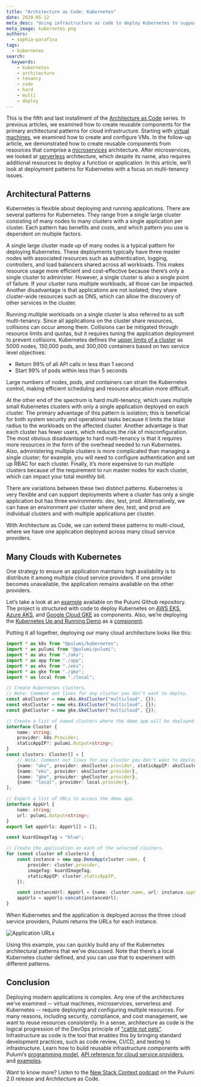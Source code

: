 ```yaml
---
title: "Architecture as Code: Kubernetes"
date: 2020-05-12
meta_desc: "Using infrastructure as code to deploy Kubernetes to support hard multi-tenancy"
meta_image: kubernetes.png
authors:
  - sophia-parafina
tags:
  - kubernetes
search:
  keywords:
    - kubernetes
    - architecture
    - tenancy
    - code
    - hard
    - multi
    - deploy
---
```


This is the fifth and last installment of the [Architecture as Code](/blog/architecture-as-code-intro/) series. In previous articles, we examined how to create reusable components for the primary architectural patterns for cloud infrastructure. Starting with [virtual machines](/blog/architecture-as-code-vm/), we examined how to create and configure VMs. In the follow-up article, we demonstrated how to create reusable components from resources that comprise a [microservices](/blog/architecture-as-code-microservices/) architecture. After microservices, we looked at [serverless](/blog/architecture-as-code-serverless/) architecture, which despite its name, also requires additional resources to deploy a function or application. In this article, we’ll look at deployment patterns for Kubernetes with a focus on multi-tenancy issues.

<!--more-->

## Architectural Patterns

Kubernetes is flexible about deploying and running applications. There are several patterns for Kubernetes. They range from a single large cluster consisting of many nodes to many clusters with a single application per cluster. Each pattern has benefits and costs, and which pattern you use is dependent on multiple factors.

A single large cluster made up of many nodes is a typical pattern for deploying Kubernetes. These deployments typically have three master nodes with associated resources such as authentication, logging, controllers, and load balancers shared across all workloads. This makes resource usage more efficient and cost-effective because there’s only a single cluster to administer. However, a single cluster is also a single point of failure. If your cluster runs multiple workloads, all those can be impacted. Another disadvantage is that applications are not isolated; they share cluster-wide resources such as DNS, which can allow the discovery of other services in the cluster.

Running multiple workloads on a single cluster is also referred to as soft multi-tenancy. Since all applications on the cluster share resources, collisions can occur among them. Collisions can be mitigated through resource limits and quotas, but it requires tuning the application deployment to prevent collisions. Kubernetes defines the [upper limits of a cluster](https://kubernetes.io/docs/setup/best-practices/cluster-large/) as 5000 nodes, 150,000 pods, and 300,000 containers based on two service level objectives:

- Return 99% of all API calls in less than 1 second
- Start 99% of pods within less than 5 seconds

Large numbers of nodes, pods, and containers can strain the Kubernetes control, making efficient scheduling and resource allocation more difficult.

At the other end of the spectrum is hard multi-tenancy, which uses multiple small Kubernetes clusters with only a single application deployed on each cluster. The primary advantage of this pattern is isolation; this is beneficial for both system security and operational tasks because it limits the blast radius to the workloads on the affected cluster. Another advantage is that each cluster has fewer users, which reduces the risk of misconfiguration. The most obvious disadvantage to hard multi-tenancy is that it requires more resources in the form of the overhead needed to run Kubernetes. Also, administering multiple clusters is more complicated than managing a single cluster; for example, you will need to configure authentication and set up RBAC for each cluster. Finally, it’s more expensive to run multiple clusters because of the requirement to run master nodes for each cluster, which can impact your total monthly bill.

There are variations between these two distinct patterns. Kubernetes is very flexible and can support deployments where a cluster has only a single application but has three environments: dev, test, prod. Alternatively, we can have an environment per cluster where dev, test, and prod are individual clusters and with multiple applications per cluster.

With Architecture as Code, we can extend these patterns to multi-cloud, where we have one application deployed across many cloud service providers.

## Many Clouds with  Kubernetes

One strategy to ensure an application maintains high availability is to distribute it among multiple cloud service providers. If one provider becomes unavailable, the application remains available on the other providers.

Let’s take a look at an [example](https://github.com/pulumi/examples/tree/master/kubernetes-ts-multicloud) available on the Pulumi Github repository. The project is structured with code to deploy Kubernetes on [AWS EKS](https://github.com/pulumi/examples/blob/master/kubernetes-ts-multicloud/eks.ts), [Azure AKS](https://github.com/pulumi/examples/blob/master/kubernetes-ts-multicloud/aks.ts), and [Google Cloud GKE](https://github.com/pulumi/examples/blob/master/kubernetes-ts-multicloud/gke.ts) as components. Also, we’re deploying the [Kubernetes Up and Running Demo](https://github.com/kubernetes-up-and-running/kuard) as a [component](https://github.com/pulumi/examples/blob/master/kubernetes-ts-multicloud/app.ts).

Putting it all together, deploying our many cloud architecture looks like this:

```ts
import * as k8s from "@pulumi/kubernetes";
import * as pulumi from "@pulumi/pulumi";
import * as aks from "./aks";
import * as app from "./app";
import * as eks from "./eks";
import * as gke from "./gke";
import * as local from "./local";

// Create Kubernetes clusters.
// Note: Comment out lines for any cluster you don't want to deploy.
const aksCluster = new aks.AksCluster("multicloud", {});
const eksCluster = new eks.EksCluster("multicloud", {});
const gkeCluster = new gke.GkeCluster("multicloud", {});

// Create a list of named clusters where the demo app will be deployed.
interface Cluster {
    name: string;
    provider: k8s.Provider;
    staticAppIP?: pulumi.Output<string>;
}
const clusters: Cluster[] = [
    // Note: Comment out lines for any cluster you don't want to deploy.
    {name: "aks", provider: aksCluster.provider, staticAppIP: aksCluster.staticAppIP},
    {name: "eks", provider: eksCluster.provider},
    {name: "gke", provider: gkeCluster.provider},
    {name: "local", provider: local.provider},
];

// Export a list of URLs to access the demo app.
interface AppUrl {
    name: string;
    url: pulumi.Output<string>;
}
export let appUrls: AppUrl[] = [];

const kuardImageTag = "blue";

// Create the application on each of the selected clusters.
for (const cluster of clusters) {
    const instance = new app.DemoApp(cluster.name, {
        provider: cluster.provider,
        imageTag: kuardImageTag,
        staticAppIP: cluster.staticAppIP,
    });

    const instanceUrl: AppUrl = {name: cluster.name, url: instance.appUrl};
    appUrls = appUrls.concat(instanceUrl);
}
```

When Kubernetes and the application is deployed across the three cloud service providers, Pulumi returns the URLs for each instance.

![Application URLs](appUrls.png)

Using this example, you can quickly build any of the Kubernetes architectural patterns that we’ve discussed. Note that there’s a local Kubernetes cluster defined, and you can use that to experiment with different patterns.

## Conclusion

Deploying modern applications is complex. Any one of the architectures we’ve examined -- virtual machines, microservices, serverless and Kubernetes -- require deploying and configuring multiple resources. For many reasons, including security, compliance, and cost management, we want to reuse resources consistently. In a sense, architecture as code is the logical progression of the DevOps principle of ["cattle not pets"](https://medium.com/@Joachim8675309/devops-concepts-pets-vs-cattle-2380b5aab313). Infrastructure as code is the tool that enables this by bringing standard development practices, such as code review, CI/CD, and testing to infrastructure. Learn how to build reusable infrastructure components with Pulumi’s [programming model](/docs/concepts/), [API reference for cloud service providers](/registry), and [examples](https://github.com/pulumi/examples).

Want to know more? Listen to the [New Stack Context podcast](https://thenewstack.io/pulumi-program-the-infrastructure-with-an-actual-programming-language/) on the Pulumi 2.0 release and Architecture as Code.
